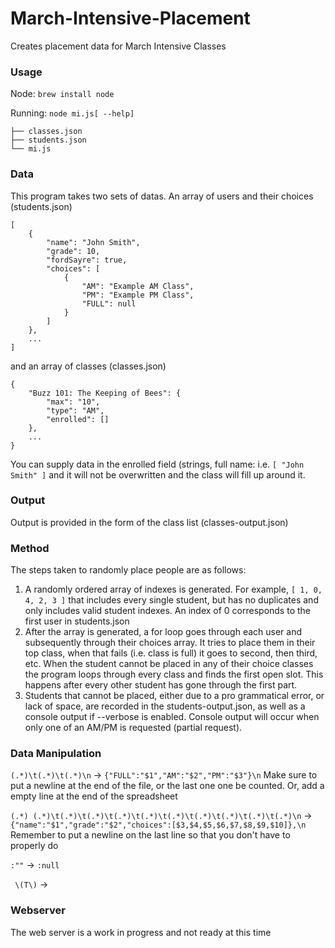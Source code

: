 March-Intensive-Placement
=========================

Creates placement data for March Intensive Classes

### Usage
Node: `brew install node`

Running: `node mi.js[ --help]`

```
├── classes.json
├── students.json
└── mi.js
```

### Data
This program takes two sets of datas. An array of users and their choices (students.json)

```
[
	{
		"name": "John Smith",
		"grade": 10,
		"fordSayre": true,
		"choices": [
			{
				"AM": "Example AM Class",
				"PM": "Example PM Class",
				"FULL": null
			}
		]
	},
	...
]
```
and an array of classes (classes.json)
```
{
	"Buzz 101: The Keeping of Bees": {
		"max": "10",
		"type": "AM",
		"enrolled": []
	},
	...
}
```
You can supply data in the enrolled field (strings, full name: i.e. `[ "John Smith" ]` and it will not be overwritten and the class will fill up around it.

### Output
Output is provided in the form of the class list (classes-output.json)

### Method
The steps taken to randomly place people are as follows:

1. A randomly ordered array of indexes is generated. For example, `[ 1, 0, 4, 2, 3 ]` that includes every single student, but has no duplicates and only includes valid student indexes. An index of 0 corresponds to the first user in students.json
2. After the array is generated, a for loop goes through each user and subsequently through their choices array. It tries to place them in their top class, when that fails (i.e. class is full) it goes to second, then third, etc. When the student cannot be placed in any of their choice classes the program loops through every class and finds the first open slot. This happens after every other student has gone through the first part.
3. Students that cannot be placed, either due to a pro grammatical error, or lack of space, are recorded in the students-output.json, as well as a console output if --verbose is enabled. Console output will occur when only one of an AM/PM is requested (partial request).

### Data Manipulation

`(.*)\t(.*)\t(.*)\n` -> `{"FULL":"$1","AM":"$2","PM":"$3"}\n`
Make sure to put a newline at the end of the file, or the last one one be counted. Or, add a empty line at the end of the spreadsheet

`(.*) (.*)\t(.*)\t(.*)\t(.*)\t(.*)\t(.*)\t(.*)\t(.*)\t(.*)\t(.*)\n` -> `{"name":"$1","grade":"$2","choices":[$3,$4,$5,$6,$7,$8,$9,$10]},\n`
Remember to put a newline on the last line so that you don't have to properly do

`:""` -> `:null`

` \(T\)` -> ` `

### Webserver

The web server is a work in progress and not ready at this time